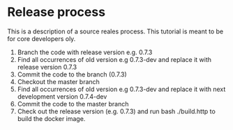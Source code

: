 # Release process

This is a description of a source reales process. This tutorial is meant to be for core developers oly. 

1. Branch the code with release version e.g. 0.7.3
2. Find all occurrences of old version e.g 0.7.3-dev and replace it with release version 0.7.3
3. Commit the code to the branch (0.7.3)
4. Checkout the master branch
5. Find all occurrences of old version e.g 0.7.3-dev and replace it with next development version 0.7.4-dev
6. Commit the code to the master branch
7. Check out the release version (e.g. 0.7.3) and run bash ./build.http to build the docker image.
